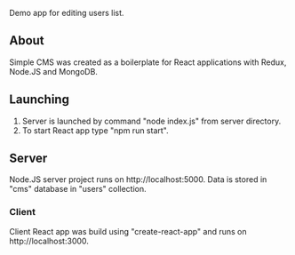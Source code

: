 Demo app for editing users list.

## About

Simple CMS was created as a boilerplate for React applications with Redux, Node.JS and MongoDB.

## Launching

1. Server is launched by command "node index.js" from server directory.
2. To start React app type "npm run start".

## Server

Node.JS server project runs on http://localhost:5000. Data is stored in "cms" database in "users" collection.

### Client

Client React app was build using "create-react-app" and runs on http://localhost:3000. 